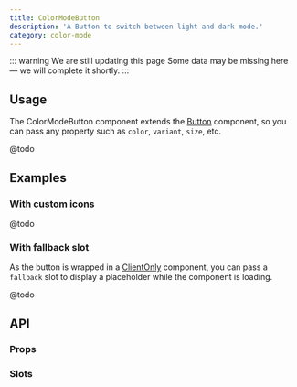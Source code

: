 ```yaml
---
title: ColorModeButton
description: 'A Button to switch between light and dark mode.'
category: color-mode
---
```


::: warning We are still updating this page
Some data may be missing here — we will complete it shortly.
:::

## Usage

The ColorModeButton component extends the [Button](/components/button) component, so you can pass any property such as `color`, `variant`, `size`, etc.

@todo

## Examples

### With custom icons

@todo

### With fallback slot

As the button is wrapped in a [ClientOnly](https://nuxt.com/docs/api/components/client-only) component, you can pass a `fallback` slot to display a placeholder while the component is loading.

@todo

## API

### Props

<ComponentProps component="ColorModeButton" />

### Slots

<ComponentSlots component="ColorModeButton" />

